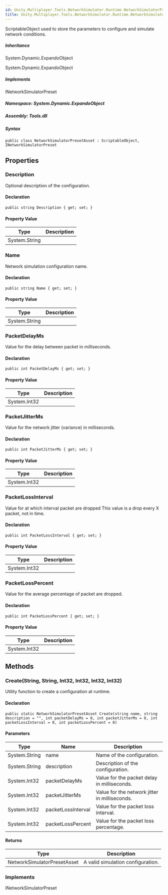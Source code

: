 ```yaml
---  
id: Unity.Multiplayer.Tools.NetworkSimulator.Runtime.NetworkSimulatorPresetAsset  
title: Unity.Multiplayer.Tools.NetworkSimulator.Runtime.NetworkSimulatorPresetAsset  
---
```


<div class="markdown level0 summary">

ScriptableObject used to store the parameters to configure and simulate
network conditions.

</div>

<div class="markdown level0 conceptual">

</div>

<div class="inheritance">

##### Inheritance

<div class="level0">

System.Dynamic.ExpandoObject

</div>

<div class="level1">

System.Dynamic.ExpandoObject

</div>

</div>

<div classs="implements">

##### Implements

<div>

INetworkSimulatorPreset

</div>

</div>

##### **Namespace**: System.Dynamic.ExpandoObject

##### **Assembly**: Tools.dll

##### Syntax

``` lang-csharp
public class NetworkSimulatorPresetAsset : ScriptableObject, INetworkSimulatorPreset
```

## Properties 

### Description

<div class="markdown level1 summary">

Optional description of the configuration.

</div>

<div class="markdown level1 conceptual">

</div>

#### Declaration

``` lang-csharp
public string Description { get; set; }
```

#### Property Value

| Type          | Description |
|---------------|-------------|
| System.String |             |

### Name

<div class="markdown level1 summary">

Network simulation configuration name.

</div>

<div class="markdown level1 conceptual">

</div>

#### Declaration

``` lang-csharp
public string Name { get; set; }
```

#### Property Value

| Type          | Description |
|---------------|-------------|
| System.String |             |

### PacketDelayMs

<div class="markdown level1 summary">

Value for the delay between packet in milliseconds.

</div>

<div class="markdown level1 conceptual">

</div>

#### Declaration

``` lang-csharp
public int PacketDelayMs { get; set; }
```

#### Property Value

| Type         | Description |
|--------------|-------------|
| System.Int32 |             |

### PacketJitterMs

<div class="markdown level1 summary">

Value for the network jitter (variance) in milliseconds.

</div>

<div class="markdown level1 conceptual">

</div>

#### Declaration

``` lang-csharp
public int PacketJitterMs { get; set; }
```

#### Property Value

| Type         | Description |
|--------------|-------------|
| System.Int32 |             |

### PacketLossInterval

<div class="markdown level1 summary">

Value for at which interval packet are dropped This value is a drop
every X packet, not in time.

</div>

<div class="markdown level1 conceptual">

</div>

#### Declaration

``` lang-csharp
public int PacketLossInterval { get; set; }
```

#### Property Value

| Type         | Description |
|--------------|-------------|
| System.Int32 |             |

### PacketLossPercent

<div class="markdown level1 summary">

Value for the average percentage of packet are dropped.

</div>

<div class="markdown level1 conceptual">

</div>

#### Declaration

``` lang-csharp
public int PacketLossPercent { get; set; }
```

#### Property Value

| Type         | Description |
|--------------|-------------|
| System.Int32 |             |

## Methods 

### Create(String, String, Int32, Int32, Int32, Int32)

<div class="markdown level1 summary">

Utility function to create a configuration at runtime.

</div>

<div class="markdown level1 conceptual">

</div>

#### Declaration

``` lang-csharp
public static NetworkSimulatorPresetAsset Create(string name, string description = "", int packetDelayMs = 0, int packetJitterMs = 0, int packetLossInterval = 0, int packetLossPercent = 0)
```

#### Parameters

| Type          | Name               | Description                                   |
|---------------|--------------------|-----------------------------------------------|
| System.String | name               | Name of the configuration.                    |
| System.String | description        | Description of the configuration.             |
| System.Int32  | packetDelayMs      | Value for the packet delay in milliseconds.   |
| System.Int32  | packetJitterMs     | Value for the network jitter in milliseconds. |
| System.Int32  | packetLossInterval | Value for the packet loss interval.           |
| System.Int32  | packetLossPercent  | Value for the packet loss percentage.         |

#### Returns

| Type                        | Description                       |
|-----------------------------|-----------------------------------|
| NetworkSimulatorPresetAsset | A valid simulation configuration. |

### Implements

<div>

INetworkSimulatorPreset

</div>
